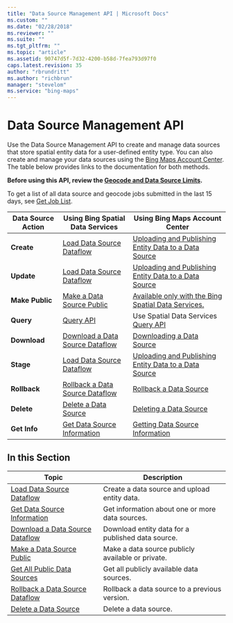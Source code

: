 ```yaml
---
title: "Data Source Management API | Microsoft Docs"
ms.custom: ""
ms.date: "02/28/2018"
ms.reviewer: ""
ms.suite: ""
ms.tgt_pltfrm: ""
ms.topic: "article"
ms.assetid: 90747d5f-7d32-4200-b58d-7fea793d97f0
caps.latest.revision: 35
author: "rbrundritt"
ms.author: "richbrun"
manager: "stevelom"
ms.service: "bing-maps"
---
```

# Data Source Management API
Use the Data Source Management API to create and manage data sources that store spatial entity data for a user-defined entity type. You can also create and manage your data sources using the [Bing Maps Account Center](https://www.bingmapsportal.com). The table below provides links to the documentation for both methods.  
  
 **Before using this API, review the [Geocode and Data Source Limits](../geocode-and-data-source-limits.md).**  
  
 To get a list of all data source and geocode jobs submitted in the last 15 days, see [Get Job List](../get-job-list.md).  
  
|Data Source Action|Using Bing Spatial Data Services|Using Bing Maps Account Center|  
|------------------------|--------------------------------------|------------------------------------|  
|**Create**|[Load Data Source Dataflow](../data-source-management-api/load-data-source-dataflow/index.md)|[Uploading and Publishing Entity Data to a Data Source](https://msdn.microsoft.com/library/gg650600)|  
|**Update**|[Load Data Source Dataflow](../data-source-management-api/load-data-source-dataflow/index.md)|[Uploading and Publishing Entity Data to a Data Source](https://msdn.microsoft.com/library/gg650600)|  
|**Make Public**|[Make a Data Source Public](../data-source-management-api/make-public-data-source.md)|[Available only with the Bing Spatial Data Services.](https://msdn.microsoft.com/library/dn151784.aspx)|  
|**Query**|[Query API](../query-api/index.md)|Use Spatial Data Services [Query API](../query-api/index.md)|  
|**Download**|[Download a Data Source Dataflow](../data-source-management-api/download-data-source-dataflow/index.md)|[Downloading a Data Source](https://msdn.microsoft.com/library/hh698203)|  
|**Stage**|[Load Data Source Dataflow](../data-source-management-api/load-data-source-dataflow/index.md)|[Uploading and Publishing Entity Data to a Data Source](https://msdn.microsoft.com/library/gg650600)|  
|**Rollback**|[Rollback a Data Source Dataflow](../data-source-management-api/rollback-data-source-dataflow.md)|[Rollback a Data Source](https://msdn.microsoft.com/library/dn167663.aspx)|  
|**Delete**|[Delete a Data Source](../data-source-management-api/delete-data-source.md)|[Deleting a Data Source](https://msdn.microsoft.com/library/hh290820)|  
|**Get Info**|[Get Data Source Information](../data-source-management-api/get-data-source-information.md)|[Getting Data Source Information](https://msdn.microsoft.com/library/hh127034)|  
  
## In this Section  
  
|Topic|Description|  
|-|-|  
|[Load Data Source Dataflow](../data-source-management-api/load-data-source-dataflow/index.md)|Create a data source and upload entity data.|  
|[Get Data Source Information](../data-source-management-api/get-data-source-information.md)|Get information about one or more data sources.|  
|[Download a Data Source Dataflow](../data-source-management-api/download-data-source-dataflow/index.md)|Download entity data for a published data source.|  
|[Make a Data Source Public](../data-source-management-api/make-public-data-source.md)|Make a data source publicly available or private.|  
|[Get All Public Data Sources](../data-source-management-api/get-all-public-data-sources.md)|Get all publicly available data sources.|  
|[Rollback a Data Source Dataflow](../data-source-management-api/rollback-data-source-dataflow.md)|Rollback a data source to a previous version.|  
|[Delete a Data Source](../data-source-management-api/delete-data-source.md)|Delete a data source.|